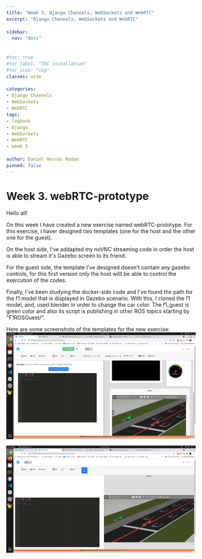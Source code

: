 ```yaml
---
title: "Week 3. Django Channels, WebSockets and WebRTC"
excerpt: "Django Channels, WebSockets and WebRTC"

sidebar:
  nav: "docs"


#toc: true
#toc_label: "TOC installation"
#toc_icon: "cog"
classes: wide

categories:
- Django Channels
- WebSockets
- WebRTC
tags:
- logbook
- Django
- WebSockets
- WebRTC
- week 3

author: Daniel Hervás Rodao
pinned: false
---
```


# Week 3. webRTC-prototype

Hello all!

On this week I have created a new exercise named webRTC-prototype. For this exercise, I haver designed two
 templates (one for the host and the other one for the guest).

On the host side, I've addapted my noVNC streaming code in order the host is able to stream it's Gazebo 
screen to its friend.

For the guest side, the template I've designed doesn't contain any gazebo controls, for this first version 
only the host willl be able to control the exercution of the codes.

Finally, I've been studying the docker-side code and I've found the path for the f1 model that is 
displayed in Gazebo scenario. With this, I cloned the f1 model, and, used blender in order to change
 the car color. The f1_guest is green color and also its script is publishing in other ROS topics starting 
by "F1ROSGuest/".

Here are some screenshots of the templates for the new exercise:
![](../assets/images/host.png)

![](../assets/images/guest.png)

